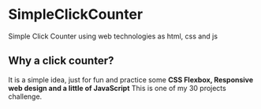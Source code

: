 # SimpleClickCounter
Simple Click Counter using web technologies as html, css and js

## Why a click counter?
It is a simple idea, just for fun and practice some **CSS Flexbox,
Responsive web design and a little of JavaScript**
This is one of my 30 projects challenge.


